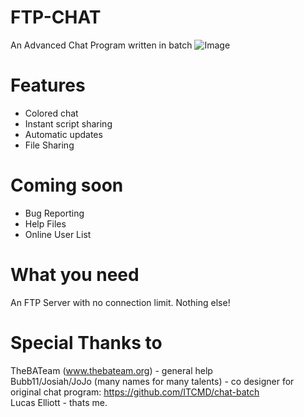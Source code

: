 # FTP-CHAT
An Advanced Chat Program written in batch
![Image](https://i.postimg.cc/YSXXWRQ8/screenshot-62.png)


# Features
- Colored chat
- Instant script sharing
- Automatic updates
- File Sharing
# Coming soon
- Bug Reporting
- Help Files
- Online User List

# What you need
An FTP Server with no connection limit.
Nothing else!

# Special Thanks to
TheBATeam (www.thebateam.org) - general help <br>
Bubb11/Josiah/JoJo (many names for many talents) - co designer for original chat program: https://github.com/ITCMD/chat-batch <br>
Lucas Elliott - thats me.

